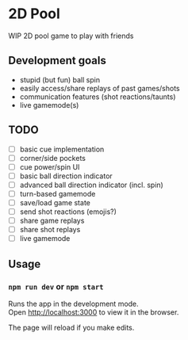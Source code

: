 # 2D Pool

WIP 2D pool game to play with friends

## Development goals
- stupid (but fun) ball spin
- easily access/share replays of past games/shots
- communication features (shot reactions/taunts)
- live gamemode(s)


## TODO
- [ ] basic cue implementation
- [ ] corner/side pockets
- [ ] cue power/spin UI
- [ ] basic ball direction indicator
- [ ] advanced ball direction indicator (incl. spin)
- [ ] turn-based gamemode
- [ ] save/load game state
- [ ] send shot reactions (emojis?)
- [ ] share game replays
- [ ] share shot replays
- [ ] live gamemode

## Usage
### `npm run dev` or `npm start`

Runs the app in the development mode.<br>
Open [http://localhost:3000](http://localhost:3000) to view it in the browser.

The page will reload if you make edits.<br>

